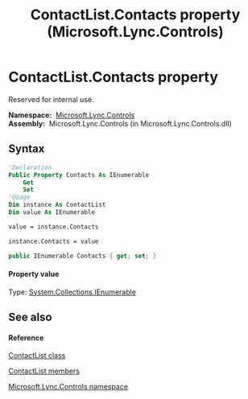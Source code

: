 ﻿---
title: ContactList.Contacts property  (Microsoft.Lync.Controls)
TOCTitle: 'Contacts property '
ms:assetid: P:Microsoft.Lync.Controls.ContactList.Contacts_DI_3_UC_OCS14MrefLyncWPF
ms:mtpsurl: https://msdn.microsoft.com/en-us/library/microsoft.lync.controls.contactlist.contacts_di_3_uc_ocs14mreflyncwpf(v=office.15)
ms:contentKeyID: 48593383
ms.date: 07/28/2014
mtps_version: v=office.15
f1_keywords:
- Microsoft.Lync.Controls.ContactList.Contacts
dev_langs:
- CSharp
- JScript
- VB
- other
---

# ContactList.Contacts property

Reserved for internal use.

**Namespace:**  [Microsoft.Lync.Controls](microsoft-lync-controls-namespace_1.md)  
**Assembly:**  Microsoft.Lync.Controls (in Microsoft.Lync.Controls.dll)

## Syntax

``` vb
'Declaration
Public Property Contacts As IEnumerable
    Get
    Set
'Usage
Dim instance As ContactList
Dim value As IEnumerable

value = instance.Contacts

instance.Contacts = value
```

``` csharp
public IEnumerable Contacts { get; set; }
```

#### Property value

Type: [System.Collections.IEnumerable](http://msdn2.microsoft.com/en-us/library/h1x9x1b1)  

## See also

#### Reference

[ContactList class](contactlist-class-microsoft-lync-controls_1.md)

[ContactList members](contactlist-members-microsoft-lync-controls_1.md)

[Microsoft.Lync.Controls namespace](microsoft-lync-controls-namespace_1.md)

